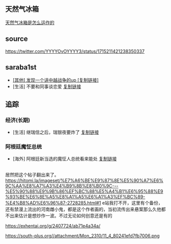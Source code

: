 ## 天然气冰箱

[天然气冰箱是怎么运作的](https://www.zhihu.com/question/62831335)


## source

https://twitter.com/YYYYOvOYYYY3/status/1715211421238350337

## saraba1st

- [[其他] 发现一个讲中越战争的up [复制链接]](https://bbs.saraba1st.com/2b/thread-2162033-1-1.htm)
- [生活] 不要和同事谈恋爱 [复制链接](https://bbs.saraba1st.com/2b/thread-2161939-1-1.html)

## 追踪

### 经济(长期)

- [生活] 继瑞信之后，瑞银夜要炸了 [复制链接](https://bbs.saraba1st.com/2b/thread-2162071-1-1.html)

### 阿根廷魔怔总统

- [海外] 阿根廷新当选的魔怔人总统看来能处 [复制链接](https://bbs.saraba1st.com/2b/thread-2161834-1-1.html)



##

居然把这个帖子翻出来了。https://hitomi.la/imageset/%E7%A6%BE%E9%87%8E%E5%90%A7%E6%9C%AA%E8%A7%A3%E4%B9%8B%E8%B0%9C---%E5%90%88%E9%9B%86%EF%BC%88%E5%A4%B1%E6%95%88%E9%93%BE%E6%8E%A5%E8%A1%A5%E6%A1%A3%EF%BC%89-%E4%B8%AD%E6%96%87-2728285.html#1
e站我打不开，这里有个备份，还有禁漫上流出的河南雌小鬼，都是这个作者画的，当初流传出来悬案那么久他都不出来估计是想炒作一波。不过无论如何创意还是有的

https://exhentai.org/g/2407724/ab71e4a34a/

https://south-plus.org//attachment/Mon_2310/11_4_80241efd7fb7006.png
